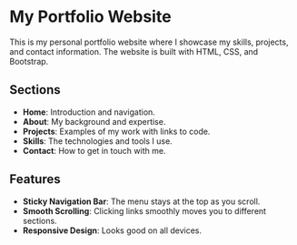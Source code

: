 # My Portfolio Website

This is my personal portfolio website where I showcase my skills, projects, and contact information. The website is built with HTML, CSS, and Bootstrap.

## Sections
- **Home**: Introduction and navigation.
- **About**: My background and expertise.
- **Projects**: Examples of my work with links to code.
- **Skills**: The technologies and tools I use.
- **Contact**: How to get in touch with me.

## Features
- **Sticky Navigation Bar**: The menu stays at the top as you scroll.
- **Smooth Scrolling**: Clicking links smoothly moves you to different sections.
- **Responsive Design**: Looks good on all devices.




